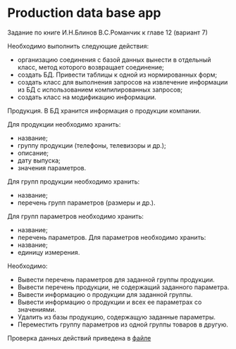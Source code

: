 # Production data base app

Задание по книге И.Н.Блинов В.С.Романчик к главе 12 (вариант 7)

Необходимо выполнить следующие действия:
* организацию соединения с базой данных вынести в отдельный класс, метод
которого возвращает соединение;
* создать БД. Привести таблицы к одной из нормированных форм;
* создать класс для выполнения запросов на извлечение информации из БД
с использованием компилированных запросов;
* создать класс на модификацию информации.

Продукция. В БД хранится информация о продукции компании.

Для продукции необходимо хранить:
- название;
- группу продукции (телефоны, телевизоры и др.);
- описание;
- дату выпуска;
- значения параметров.

Для групп продукции необходимо хранить:
- название;
- перечень групп параметров (размеры и др.).

Для групп параметров необходимо хранить:
- название;
- перечень параметров.
Для параметров необходимо хранить:
- название;
- единицу измерения.

Необходимо:
* Вывести перечень параметров для заданной группы продукции.
* Вывести перечень продукции, не содержащий заданного параметра.
* Вывести информацию о продукции для заданной группы.
* Вывести информацию о продукции и всех ее параметрах со значениями.
* Удалить из базы продукцию, содержащую заданные параметры.
* Переместить группу параметров из одной группы товаров в другую.

Проверка данных действий приведена в [файле](.src/test/java/ua/production/data/repository/ProductGroupRepositoryTest.java)
